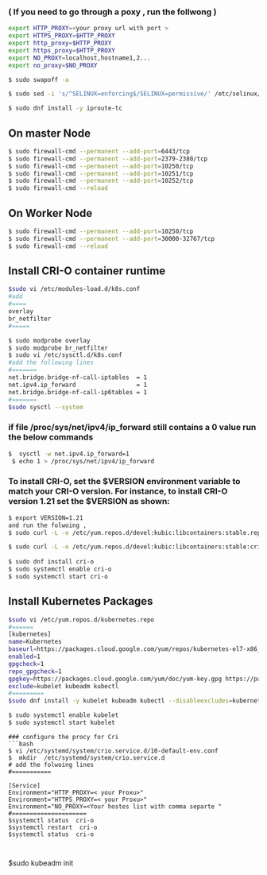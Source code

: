### ( If you need to go through a poxy , run the follwong )

```bash
export HTTP_PROXY=<your proxy url with port >
export HTTPS_PROXY=$HTTP_PROXY
export http_proxy=$HTTP_PROXY
export https_proxy=$HTTP_PROXY
export NO_PROXY=localhost,hostname1,2...
export no_proxy=$NO_PROXY
```



``` bash
$ sudo swapoff -a

$ sudo sed -i 's/^SELINUX=enforcing$/SELINUX=permissive/' /etc/selinux/config

$ sudo dnf install -y iproute-tc

```

## On master Node 

```bash
$ sudo firewall-cmd --permanent --add-port=6443/tcp
$ sudo firewall-cmd --permanent --add-port=2379-2380/tcp
$ sudo firewall-cmd --permanent --add-port=10250/tcp
$ sudo firewall-cmd --permanent --add-port=10251/tcp
$ sudo firewall-cmd --permanent --add-port=10252/tcp
$ sudo firewall-cmd --reload
```

## On Worker Node 
```bash
$ sudo firewall-cmd --permanent --add-port=10250/tcp
$ sudo firewall-cmd --permanent --add-port=30000-32767/tcp                                                 
$ sudo firewall-cmd --reload

```
## Install CRI-O container runtime
```bash
$sudo vi /etc/modules-load.d/k8s.conf 
#add
#====
overlay
br_netfilter
#=====

$ sudo modprobe overlay
$ sudo modprobe br_netfilter
$ sudo vi /etc/sysctl.d/k8s.conf
#add the following lines 
#=======
net.bridge.bridge-nf-call-iptables  = 1
net.ipv4.ip_forward                 = 1
net.bridge.bridge-nf-call-ip6tables = 1
#=======
$sudo sysctl --system
```
### if  file /proc/sys/net/ipv4/ip_forward still contains a 0 value  run the below commands
```bash
$  sysctl -w net.ipv4.ip_forward=1
 $ echo 1 > /proc/sys/net/ipv4/ip_forward
```  
### To install CRI-O, set the $VERSION environment variable to match your CRI-O version. For instance, to install CRI-O version 1.21 set the $VERSION as shown:
```bash 
$ export VERSION=1.21
and run the folwoing ,
$ sudo curl -L -o /etc/yum.repos.d/devel:kubic:libcontainers:stable.repo https://download.opensuse.org/repositories/devel:/kubic:/libcontainers:/stable/CentOS_8/devel:kubic:libcontainers:stable.repo

$ sudo curl -L -o /etc/yum.repos.d/devel:kubic:libcontainers:stable:cri-o:$VERSION.repo https://download.opensuse.org/repositories/devel:kubic:libcontainers:stable:cri-o:$VERSION/CentOS_8/devel:kubic:libcontainers:stable:cri-o:$VERSION.repo
  
$ sudo dnf install cri-o 
$ sudo systemctl enable cri-o
$ sudo systemctl start cri-o
```


## Install Kubernetes Packages
```bash
$sudo vi /etc/yum.repos.d/kubernetes.repo
#======
[kubernetes]
name=Kubernetes
baseurl=https://packages.cloud.google.com/yum/repos/kubernetes-el7-x86_64
enabled=1
gpgcheck=1
repo_gpgcheck=1
gpgkey=https://packages.cloud.google.com/yum/doc/yum-key.gpg https://packages.cloud.google.com/yum/doc/rpm-package-key.gpg
exclude=kubelet kubeadm kubectl
#=========
$sudo dnf install -y kubelet kubeadm kubectl --disableexcludes=kubernetes

$ sudo systemctl enable kubelet
$ sudo systemctl start kubelet
```

```
### configure the procy for Cri
```bash 
$ vi /etc/systemd/system/crio.service.d/10-default-env.conf
$  mkdir  /etc/systemd/system/crio.service.d
# add the folwoing lines 
#===========

[Service]
Environment="HTTP_PROXY=< your Proxu>"
Environment="HTTPS_PROXY=< your Proxu>"
Environment="NO_PROXY=<Your hostes list with comma separte "
#=====================
$systemctl status  cri-o
$systemctl restart  cri-o
$systemctl status  cri-o



```


$sudo kubeadm init 
